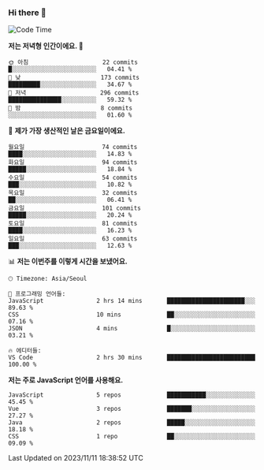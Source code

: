 ### Hi there 👋

<!--
**hi-aa/hi-aa** is a ✨ _special_ ✨ repository because its `README.md` (this file) appears on your GitHub profile.

Here are some ideas to get you started:

- 🔭 I’m currently working on ...
- 🌱 I’m currently learning ...
- 👯 I’m looking to collaborate on ...
- 🤔 I’m looking for help with ...
- 💬 Ask me about ...
- 📫 How to reach me: ...
- 😄 Pronouns: ...
- ⚡ Fun fact: ...
-->

<!--START_SECTION:waka-->
![Code Time](http://img.shields.io/badge/Code%20Time-29%20hrs%2059%20mins-blue)

**저는 저녁형 인간이에요. 🦉** 

```text
🌞 아침                     22 commits          █░░░░░░░░░░░░░░░░░░░░░░░░   04.41 % 
🌆 낮　                     173 commits         █████████░░░░░░░░░░░░░░░░   34.67 % 
🌃 저녁                     296 commits         ███████████████░░░░░░░░░░   59.32 % 
🌙 밤　                     8 commits           ░░░░░░░░░░░░░░░░░░░░░░░░░   01.60 % 
```
📅 **제가 가장 생산적인 날은 금요일이에요.** 

```text
월요일                      74 commits          ████░░░░░░░░░░░░░░░░░░░░░   14.83 % 
화요일                      94 commits          █████░░░░░░░░░░░░░░░░░░░░   18.84 % 
수요일                      54 commits          ███░░░░░░░░░░░░░░░░░░░░░░   10.82 % 
목요일                      32 commits          ██░░░░░░░░░░░░░░░░░░░░░░░   06.41 % 
금요일                      101 commits         █████░░░░░░░░░░░░░░░░░░░░   20.24 % 
토요일                      81 commits          ████░░░░░░░░░░░░░░░░░░░░░   16.23 % 
일요일                      63 commits          ███░░░░░░░░░░░░░░░░░░░░░░   12.63 % 
```


📊 **저는 이번주를 이렇게 시간을 보냈어요.** 

```text
🕑︎ Timezone: Asia/Seoul

💬 프로그래밍 언어들: 
JavaScript               2 hrs 14 mins       ██████████████████████░░░   89.63 % 
CSS                      10 mins             ██░░░░░░░░░░░░░░░░░░░░░░░   07.16 % 
JSON                     4 mins              █░░░░░░░░░░░░░░░░░░░░░░░░   03.21 % 

🔥 에디터들: 
VS Code                  2 hrs 30 mins       █████████████████████████   100.00 % 
```

**저는 주로 JavaScript 언어를 사용해요.** 

```text
JavaScript               5 repos             ███████████░░░░░░░░░░░░░░   45.45 % 
Vue                      3 repos             ███████░░░░░░░░░░░░░░░░░░   27.27 % 
Java                     2 repos             █████░░░░░░░░░░░░░░░░░░░░   18.18 % 
CSS                      1 repo              ██░░░░░░░░░░░░░░░░░░░░░░░   09.09 % 
```




 Last Updated on 2023/11/11 18:38:52 UTC
<!--END_SECTION:waka-->
